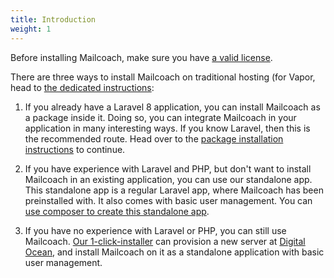 ```yaml
---
title: Introduction
weight: 1
---
```


Before installing Mailcoach, make sure you have [a valid license](/docs/laravel-mailcoach/v4/installation/getting-a-license).

There are three ways to install Mailcoach on traditional hosting (for Vapor, head to [the dedicated instructions](/docs/laravel-mailcoach/v4/installation-on-vapor/):

1. If you already have a Laravel 8 application, you can install Mailcoach as a package inside it. Doing so, you can integrate Mailcoach in your application in many interesting ways. If you know Laravel, then this is the recommended route. Head over to the [package installation instructions](/docs/laravel-mailcoach/v4/installation/in-an-existing-laravel-app) to continue.

2. If you have experience with Laravel and PHP, but don't want to install Mailcoach in an existing application, you can use our standalone app. This standalone app is a regular Laravel app, where Mailcoach has been preinstalled with. It also comes with basic user management. You can [use composer to create this standalone app](/docs/laravel-mailcoach/v4/installation/as-a-standalone-app).

3. If you have no experience with Laravel or PHP, you can still use Mailcoach. [Our 1-click-installer](/docs/laravel-mailcoach/v4/installation/using-the-1-click-installer) can provision a new server at [Digital Ocean](https://www.digitalocean.com), and install Mailcoach on it as a standalone application with basic user management.


